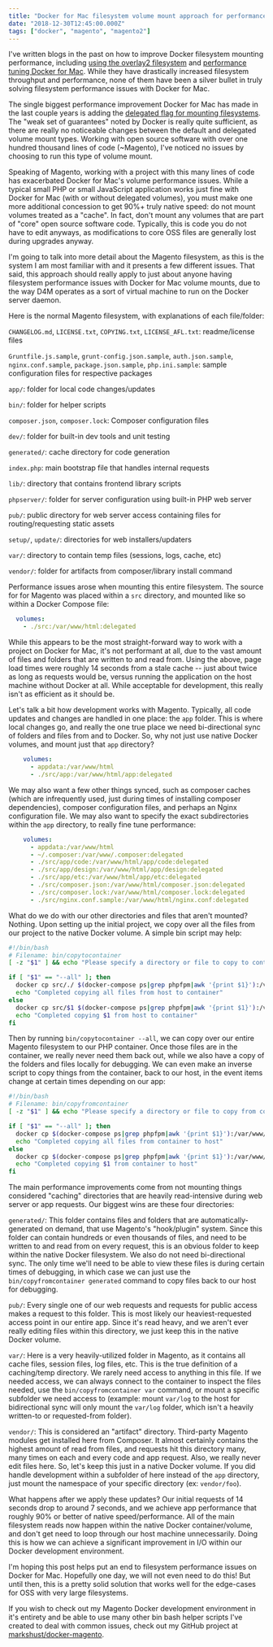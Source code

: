 ```yaml
---
title: "Docker for Mac filesystem volume mount approach for performance"
date: "2018-12-30T12:45:00.000Z"
tags: ["docker", "magento", "magento2"]
---
```


I've written blogs in the past on how to improve Docker filesystem mounting performance, including <a href="https://markshust.com/2017/03/02/making-docker-mac-faster-overlay2-filesystem">using the overlay2 filesystem</a> and <a href="https://markshust.com/2018/01/30/performance-tuning-docker-mac">performance tuning Docker for Mac</a>. While they have drastically increased filesystem throughput and performance, none of them have been a silver bullet in truly solving filesystem performance issues with Docker for Mac.

The single biggest performance improvement Docker for Mac has made in the last couple years is adding the <a href="https://docs.docker.com/docker-for-mac/osxfs-caching/#delegated" target="_blank">delegated flag for mounting filesystems</a>. The "weak set of guarantees" noted by Docker is really quite sufficient, as there are really no noticeable changes between the default and delegated volume mount types. Working with open source software with over one hundred thousand lines of code (~Magento), I've noticed no issues by choosing to run this type of volume mount.

Speaking of Magento, working with a project with this many lines of code has exacerbated Docker for Mac's volume performance issues. While a typical small PHP or small JavaScript application works just fine with Docker for Mac (with or without delegated volumes), you must make one more additional concession to get 90%+ truly native speed: do not mount volumes treated as a "cache". In fact, don't mount any volumes that are part of "core" open source software code. Typically, this is code you do not have to edit anyways, as modifications to core OSS files are generally lost during upgrades anyway.

I'm going to talk into more detail about the Magento filesystem, as this is the system I am most familiar with and it presents a few different issues. That said, this approach should really apply to just about anyone having filesystem performance issues with Docker for Mac volume mounts, due to the way D4M operates as a sort of virtual machine to run on the Docker server daemon.

Here is the normal Magento filesystem, with explanations of each file/folder:

`CHANGELOG.md`, `LICENSE.txt`, `COPYING.txt`, `LICENSE_AFL.txt`: readme/license files

`Gruntfile.js.sample`, `grunt-config.json.sample`, `auth.json.sample`, `nginx.conf.sample`, `package.json.sample`, `php.ini.sample`: sample configuration files for respective packages

`app/`: folder for local code changes/updates

`bin/`: folder for helper scripts

`composer.json`, `composer.lock`: Composer configuration files

`dev/`: folder for built-in dev tools and unit testing

`generated/`: cache directory for code generation

`index.php`: main bootstrap file that handles internal requests

`lib/`: directory that contains frontend library scripts

`phpserver/`: folder for server configuration using built-in PHP web server

`pub/`: public directory for web server access containing files for routing/requesting static assets

`setup/`, `update/`: directories for web installers/updaters

`var/`: directory to contain temp files (sessions, logs, cache, etc)

`vendor/`: folder for artifacts from composer/library install command

Performance issues arose when mounting this entire filesystem. The source for for Magento was placed within a `src` directory, and mounted like so within a Docker Compose file:

```yaml
  volumes:
    - ./src:/var/www/html:delegated
```

While this appears to be the most straight-forward way to work with a project on Docker for Mac, it's not performant at all, due to the vast amount of files and folders that are written to and read from. Using the above, page load times were roughly 14 seconds from a stale cache -- just about twice as long as requests would be, versus running the application on the host machine without Docker at all. While acceptable for development, this really isn't as efficient as it should be.

Let's talk a bit how development works with Magento. Typically, all code updates and changes are handled in one place: the `app` folder. This is where local changes go, and really the one true place we need bi-directional sync of folders and files from and to Docker. So, why not just use native Docker volumes, and mount just that `app` directory?

```yaml
    volumes:
      - appdata:/var/www/html
      - ./src/app:/var/www/html/app:delegated
```

We may also want a few other things synced, such as composer caches (which are infrequently used, just during times of installing composer dependencies), composer configuration files, and perhaps an Nginx configuration file. We may also want to specify the exact subdirectories within the `app` directory, to really fine tune performance:

```yaml
    volumes:
      - appdata:/var/www/html
      - ~/.composer:/var/www/.composer:delegated
      - ./src/app/code:/var/www/html/app/code:delegated
      - ./src/app/design:/var/www/html/app/design:delegated
      - ./src/app/etc:/var/www/html/app/etc:delegated
      - ./src/composer.json:/var/www/html/composer.json:delegated
      - ./src/composer.lock:/var/www/html/composer.lock:delegated
      - ./src/nginx.conf.sample:/var/www/html/nginx.conf:delegated
```

What do we do with our other directories and files that aren't mounted? Nothing. Upon setting up the initial project, we copy over all the files from our project to the native Docker volume. A simple bin script may help:

```bash
#!/bin/bash
# Filename: bin/copytocontainer
[ -z "$1" ] && echo "Please specify a directory or file to copy to container (ex. vendor, --all)" && exit

if [ "$1" == "--all" ]; then
  docker cp src/./ $(docker-compose ps|grep phpfpm|awk '{print $1}'):/var/www/html/
  echo "Completed copying all files from host to container"
else
  docker cp src/$1 $(docker-compose ps|grep phpfpm|awk '{print $1}'):/var/www/html/
  echo "Completed copying $1 from host to container"
fi
```

Then by running `bin/copytocontainer --all`, we can copy over our entire Magento filesystem to our PHP container. Once those files are in the container, we really never need them back out, while we also have a copy of the folders and files locally for debugging. We can even make an inverse script to copy things from the container, back to our host, in the event items change at certain times depending on our app:

```bash
#!/bin/bash
# Filename: bin/copyfromcontainer
[ -z "$1" ] && echo "Please specify a directory or file to copy from container (ex. vendor, --all)" && exit

if [ "$1" == "--all" ]; then
  docker cp $(docker-compose ps|grep phpfpm|awk '{print $1}'):/var/www/html/./ src/
  echo "Completed copying all files from container to host"
else
  docker cp $(docker-compose ps|grep phpfpm|awk '{print $1}'):/var/www/html/$1 src/
  echo "Completed copying $1 from container to host"
fi
```

The main performance improvements come from not mounting things considered "caching" directories that are heavily read-intensive during web server or app requests. Our biggest wins are these four directories:

`generated/`: This folder contains files and folders that are automatically-generated on demand, that use Magento's "hook/plugin" system. Since this folder can contain hundreds or even thousands of files, and need to be written to and read from on every request, this is an obvious folder to keep within the native Docker filesystem. We also do not need bi-directional sync. The only time we'll need to be able to view these files is during certain times of debugging, in which case we can just use the `bin/copyfromcontainer generated` command to copy files back to our host for debugging.

`pub/`: Every single one of our web requests and requests for public access makes a request to this folder. This is most likely our heaviest-requested access point in our entire app. Since it's read heavy, and we aren't ever really editing files within this directory, we just keep this in the native Docker volume.

`var/`: Here is a very heavily-utilized folder in Magento, as it contains all cache files, session files, log files, etc. This is the true definition of a caching/temp directory. We rarely need access to anything in this file. If we needed access, we can always connect to the container to inspect the files needed, use the `bin/copyfromcontainer var` command, or mount a specific subfolder we need access to (example: mount `var/log` to the host for bidirectional sync will only mount the `var/log` folder, which isn't a heavily written-to or requested-from folder).

`vendor/`: This is considered an "artifact" directory. Third-party Magento modules get installed here from Composer. It almost certainly contains the highest amount of read from files, and requests hit this directory many, many times on each and every code and app request. Also, we really never edit files here. So, let's keep this just in a native Docker volume. If you did handle development within a subfolder of here instead of the `app` directory, just mount the namespace of your specific directory (ex: `vendor/foo`).

What happens after we apply these updates? Our initial requests of 14 seconds drop to around 7 seconds, and we achieve app performance that roughly 90% or better of native speed/performance. All of the main filesystem reads now happen within the native Docker container/volume, and don't get need to loop through our host machine unnecessarily. Doing this is how we can achieve a significant improvement in I/O within our Docker development environment.

I'm hoping this post helps put an end to filesystem performance issues on Docker for Mac. Hopefully one day, we will not even need to do this! But until then, this is a pretty solid solution that works well for the edge-cases for OSS with very large filesystems.

If you wish to check out my Magento Docker development environment in it's entirety and be able to use many other bin bash helper scripts I've created to deal with common issues, check out my GitHub project at <a href="https://github.com/markshust/docker-magento" target="_blank">markshust/docker-magento</a>.
